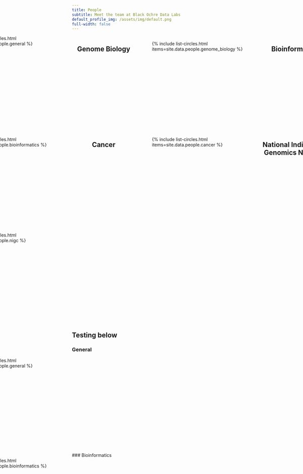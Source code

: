 ```yaml
---
title: People
subtitle: Meet the team at Black Ochre Data Labs
default_profile_img: /assets/img/default.png
full-width: false
---
```

<html>
<style>
 .grid { 
  display: grid;
  grid-template-columns: repeat(4, 300px);
  grid-auto-rows: minmax(300px, auto);
  grid-gap: 3px;
  justify-self: center;
 }
</style>
 
<body>
<main class="grid">
 {% include list-circles.html items=site.data.people.general %}
 <br><h2><center>Genome Biology</center></h2><br> 
{% include list-circles.html items=site.data.people.genome_biology %} 
 <br><h2><center>Bioinformatics</center></h2><br>
{% include list-circles.html items=site.data.people.bioinformatics %} 
 <br><h2><center>Cancer</center></h2><br>
  {% include list-circles.html items=site.data.people.cancer %}
 <br><h2><center>National Indigenous Genomics Network</center></h2><br>
 {% include list-circles.html items=site.data.people.nigc %}
  </main>
</body>
</html>

## Testing below 

### General 
<div class="grid">
{% include list-circles.html items=site.data.people.general %}
</div>
### Bioinformatics
<div class="grid">
{% include list-circles.html items=site.data.people.bioinformatics %}
</div>
